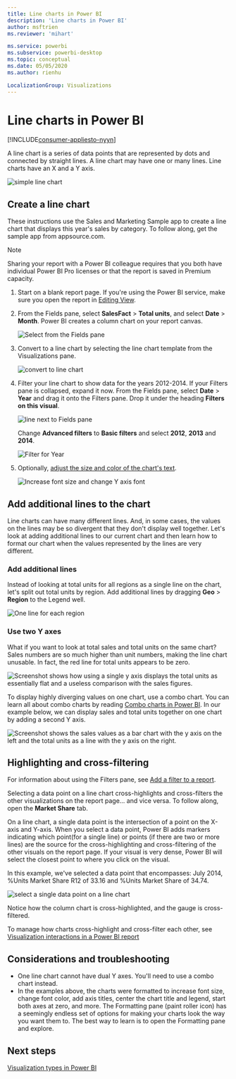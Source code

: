 ```yaml
---
title: Line charts in Power BI
description: 'Line charts in Power BI'
author: msftrien
ms.reviewer: 'mihart'

ms.service: powerbi
ms.subservice: powerbi-desktop
ms.topic: conceptual
ms.date: 05/05/2020
ms.author: rienhu

LocalizationGroup: Visualizations
---
```



# Line charts in Power BI

[!INCLUDE[consumer-appliesto-nyyn](../includes/consumer-appliesto-nyyn.md)]

A line chart is a series of data points that are represented by dots and connected by straight lines. A line chart may have one or many lines. Line charts have an X and a Y axis. 

![simple line chart](media/power-bi-line-charts/power-bi-line.png)



## Create a line chart
These instructions use the Sales and Marketing Sample app to create a line chart that displays this year's sales by category. To follow along, get the sample app from appsource.com.

> [!NOTE]
> Sharing your report with a Power BI colleague requires that you both have individual Power BI Pro licenses or that the report is saved in Premium capacity.

1. Start on a blank report page. If you're using the Power BI service, make sure you open the report in [Editing View](../create-reports/service-interact-with-a-report-in-editing-view.md).

2. From the Fields pane, select **SalesFact** \> **Total units**, and select **Date** > **Month**.  Power BI creates a column chart on your report canvas.

    ![Select from the Fields pane](media/power-bi-line-charts/power-bi-step1.png)

4. Convert to a line chart by selecting the line chart template from the Visualizations pane. 

    ![convert to line chart](media/power-bi-line-charts/power-bi-convert-to-line.png)
   

4. Filter your line chart to show data for the years 2012-2014. If your Filters pane is collapsed, expand it now. From the Fields pane, select **Date** \> **Year** and drag it onto the Filters pane. Drop it under the heading **Filters on this visual**. 
     
    ![line next to Fields pane](media/power-bi-line-charts/power-bi-year-filter.png)

    Change **Advanced filters** to **Basic filters** and select **2012**, **2013** and **2014**.

    ![Filter for Year](media/power-bi-line-charts/power-bi-filter-year.png)

6. Optionally, [adjust the size and color of the chart's text](power-bi-visualization-customize-title-background-and-legend.md). 

    ![Increase font size and change Y axis font](media/power-bi-line-charts/power-bi-line-3years.png)

## Add additional lines to the chart
Line charts can have many different lines. And, in some cases, the values on the lines may be so divergent that they don't display well together. Let's look at adding additional lines to our current chart and then learn how to format our chart when the values represented by the lines are very different. 

### Add additional lines
Instead of looking at total units for all regions as a single line on the chart, let's split out total units by region. Add additional lines by dragging **Geo** > **Region** to the Legend well.

   ![One line for each region](media/power-bi-line-charts/power-bi-line-regions.png)


### Use two Y axes
What if you want to look at total sales and total units on the same chart? Sales numbers are so much higher than unit numbers, making the line chart unusable. In fact, the red line for total units appears to be zero.

   ![Screenshot shows how using a single y axis displays the total units as essentially flat and a useless comparison with the sales figures.](media/power-bi-line-charts/power-bi-diverging.png)

To display highly diverging values on one chart, use a combo chart. You can learn all about combo charts by reading [Combo charts in Power BI](power-bi-visualization-combo-chart.md). In our example below, we can display sales and total units together on one chart by adding a second Y axis. 

   ![Screenshot shows the sales values as a bar chart with the y axis on the left and the total units as a line with the y axis on the right.](media/power-bi-line-charts/power-bi-dual-axes.png)

## Highlighting and cross-filtering
For information about using the Filters pane, see [Add a filter to a report](../create-reports/power-bi-report-add-filter.md).

Selecting a data point on a line chart cross-highlights and cross-filters the other visualizations on the report page... and vice versa. To follow along, open the **Market Share** tab.  

On a line chart, a single data point is the intersection of a point on the X-axis and Y-axis. When you select a data point, Power BI adds markers indicating which point(for a single line) or points (if there are two or more lines) are the source for the cross-highlighting and cross-filtering of the other visuals on the report page. If your visual is very dense, Power BI will select the closest point to where you click on the visual.

In this example, we've selected a data point that encompasses: July 2014, %Units Market Share R12 of 33.16 and %Units Market Share of 34.74.

![select a single data point on a line chart](media/power-bi-line-charts/power-bi-single-select.png)

Notice how the column chart is cross-highlighted, and the gauge is cross-filtered.

To manage how charts cross-highlight and cross-filter each other, see [Visualization interactions in a Power BI report](../create-reports/service-reports-visual-interactions.md)

## Considerations and troubleshooting
* One line chart cannot have dual Y axes.  You'll need to use a combo chart instead.
* In the examples above, the charts were formatted to increase font size, change font color, add axis titles, center the chart title and legend, start both axes at zero, and more. The Formatting pane (paint roller icon) has a seemingly endless set of options for making your charts look the way you want them to. The best way to learn is to open the Formatting pane and explore.

## Next steps

[Visualization types in Power BI](power-bi-visualization-types-for-reports-and-q-and-a.md)





